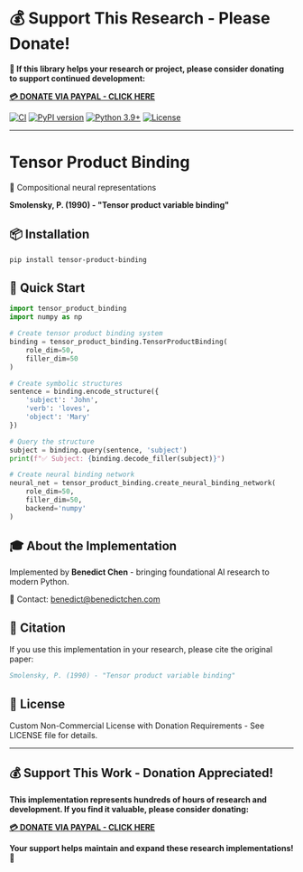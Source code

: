 # 💰 Support This Research - Please Donate!

**🙏 If this library helps your research or project, please consider donating to support continued development:**

**[💳 DONATE VIA PAYPAL - CLICK HERE](https://www.paypal.com/cgi-bin/webscr?cmd=_s-xclick&hosted_button_id=WXQKYYKPHWXHS)**

[![CI](https://github.com/benedictchen/tensor-product-binding/workflows/CI/badge.svg)](https://github.com/benedictchen/tensor-product-binding/actions)
[![PyPI version](https://badge.fury.io/py/tensor-product-binding.svg)](https://badge.fury.io/py/tensor-product-binding)
[![Python 3.9+](https://img.shields.io/badge/python-3.9+-blue.svg)](https://www.python.org/downloads/)
[![License](https://img.shields.io/badge/license-Custom%20Non--Commercial-red.svg)](LICENSE)

---

# Tensor Product Binding

🔗 Compositional neural representations

**Smolensky, P. (1990) - "Tensor product variable binding"**

## 📦 Installation

```bash
pip install tensor-product-binding
```

## 🚀 Quick Start

```python
import tensor_product_binding
import numpy as np

# Create tensor product binding system
binding = tensor_product_binding.TensorProductBinding(
    role_dim=50,
    filler_dim=50
)

# Create symbolic structures
sentence = binding.encode_structure({
    'subject': 'John',
    'verb': 'loves', 
    'object': 'Mary'
})

# Query the structure
subject = binding.query(sentence, 'subject')
print(f"✅ Subject: {binding.decode_filler(subject)}")

# Create neural binding network
neural_net = tensor_product_binding.create_neural_binding_network(
    role_dim=50,
    filler_dim=50,
    backend='numpy'
)
```

## 🎓 About the Implementation

Implemented by **Benedict Chen** - bringing foundational AI research to modern Python.

📧 Contact: benedict@benedictchen.com

## 📖 Citation

If you use this implementation in your research, please cite the original paper:

```bibtex
Smolensky, P. (1990) - "Tensor product variable binding"
```

## 📜 License

Custom Non-Commercial License with Donation Requirements - See LICENSE file for details.

---

## 💰 Support This Work - Donation Appreciated!

**This implementation represents hundreds of hours of research and development. If you find it valuable, please consider donating:**

**[💳 DONATE VIA PAYPAL - CLICK HERE](https://www.paypal.com/cgi-bin/webscr?cmd=_s-xclick&hosted_button_id=WXQKYYKPHWXHS)**

**Your support helps maintain and expand these research implementations! 🙏**